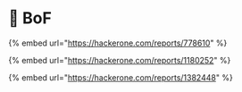 # 🧂 BoF

{% embed url="https://hackerone.com/reports/778610" %}

{% embed url="https://hackerone.com/reports/1180252" %}

{% embed url="https://hackerone.com/reports/1382448" %}
